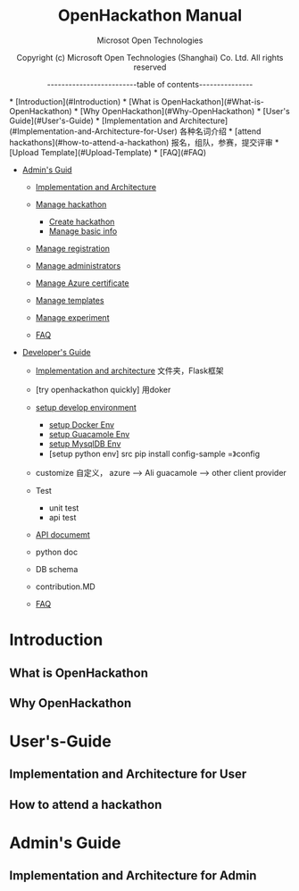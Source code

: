 
<h1 align = "center">OpenHackathon Manual</h1>   
<p align = "center">Microsot Open Technologies</p>                  
<p align = "center">Copyright (c) Microsoft Open Technologies (Shanghai) Co. Ltd. All rights reserved</p>
                     
<p align = "center">-------------------------table of contents---------------</p>
* [Introduction](#Introduction)
  * [What is OpenHackathon](#What-is-OpenHackathon)
  * [Why OpenHackathon](#Why-OpenHackathon)
* [User's Guide](#User's-Guide)
  * [Implementation and Architecture](#Implementation-and-Architecture-for-User)
    各种名词介绍
  * [attend hackathons](#how-to-attend-a-hackathon)
     报名，组队，参赛，提交评审
  * [Upload Template](#Upload-Template)
  * [FAQ](#FAQ)

* [Admin's Guid](#Admin's-Guide)
  * [Implementation and Architecture](#Implementation-and-Architecture-for-Admin)
  * [Manage hackathon](#how-to-manage-a-hackathon)
    * [Create hackathon](#create-hackathon)
    * [Manage basic info](#manage-basic-info)
  * [Manage registration](#manage-registration)
  * [Manage administrators](#manage-administrators)
  * [Manage Azure certificate](#Manage-Azure-certificate)
  * [Manage templates](#Manage-template)
  * [Manage experiment](#Manage-experiment)

  * [FAQ](#FAQ)

* [Developer's Guide](#Developer's-Guide)
  * [Implementation and architecture](#src-architecture)
    文件夹，Flask框架
  * [try openhackathon quickly]
    用doker
  * [setup develop environment](#setup-develop-environment)
  
    * [setup Docker Env](#setup-Docker-Env)
    * [setup Guacamole Env](#setup-Guacamole-Env)
    * [setup MysqlDB Env](#setup-MysqlDB-Env)
    * [setup python env]
       src
       pip install
       config-sample =》config

  * customize
    自定义，
    azure --> Ali
    guacamole --> other client provider
    
  * Test
    * unit test
    * api test
    
  * [API documemt](#API-document)
  * python doc
  * DB schema
  * contribution.MD

  * [FAQ](#QA)




# Introduction
## What is OpenHackathon
## Why OpenHackathon

# User's-Guide
## Implementation and Architecture for User
## How to attend a hackathon

# Admin's Guide
## Implementation and Architecture for Admin











